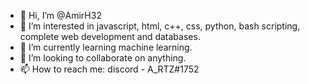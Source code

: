 - 👋 Hi, I’m @AmirH32
- 👀 I’m interested in javascript, html, c++, css, python, bash scripting, complete web development and databases.
- 🌱 I’m currently learning machine learning.
- 💞️ I’m looking to collaborate on anything.
- 📫 How to reach me:  discord - A_RTZ#1752

<!---
AmirH32/AmirH32 is a ✨ special ✨ repository because its `README.md` (this file) appears on your GitHub profile.
You can click the Preview link to take a look at your changes.
--->
